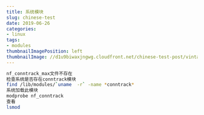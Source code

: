 ```yaml
---
title: 系统模块
slug: chinese-test
date: 2019-06-26
categories:
- linux
tags:
- modules
thumbnailImagePosition: left
thumbnailImage: //d1u9biwaxjngwg.cloudfront.net/chinese-test-post/vintage-140.jpg
---
```


<!--more-->

```bash
nf_conntrack_max文件不存在
检查系统是否存在conntrack模块
find /lib/modules/`uname  -r` -name *conntrack*
系统加载此模块
modprobe nf_conntrack
查看
lsmod
```

